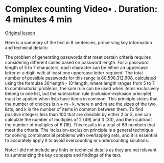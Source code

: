 # Complex counting Video• . Duration: 4 minutes 4 min

[Original lesson](https://www.coursera.org/learn/uol-fundamentals-of-computer-science/lecture/bneMC/complex-counting)

Here is a summary of the text in 8 sentences, preserving key information and technical details:

The problem of generating passwords that meet certain criteria requires considering different cases based on password length. For a password length of 5 to 7 characters, each character can be either an uppercase letter or a digit, with at least one uppercase letter required. The total number of possible passwords for this range is 80,590,312,608, calculated using the formulae 36^length - 10^length, where length ranges from 5 to 7. In combinatorial problems, the sum rule can be used when items exclusively belong to one list, but the subtraction rule (inclusion-exclusion principle) must be applied when lists have items in common. This principle states that the number of choices is n + m - k, where n and m are the sizes of the two lists, and k is the number of items in common between them. To find positive integers less than 100 that are divisible by either 2 or 3, one can calculate the number of multiples of 2 (49) and 3 (33), and then subtract the number of multiples of 6 (16). This results in a total of 66 numbers that meet the criteria. The inclusion-exclusion principle is a general technique for solving combinatorial problems with overlapping sets, and it is essential to accurately apply it to avoid overcounting or undercounting solutions.

Note: I did not include any links or technical details as they are not relevant to summarizing the key concepts and findings of the text.

